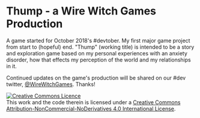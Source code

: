 # Thump - a Wire Witch Games Production
A game started for October 2018's #devtober. My first major game project from start to (hopeful) end. "Thump" (working title) is intended to be a story and exploration game based on my personal experiences with an anxiety disorder, how that effects my perception of the world and my relationships in it.

Continued updates on the game's production will be shared on our #dev twitter, <a href="https://twitter.com/WireWitchGames"> @WireWitchGames</a>. Thanks!

<a rel="license" href="http://creativecommons.org/licenses/by-nc-nd/4.0/"><img alt="Creative Commons Licence" style="border-width:0" src="https://i.creativecommons.org/l/by-nc-nd/4.0/88x31.png" /></a><br />This work and the code therein is licensed under a <a rel="license" href="http://creativecommons.org/licenses/by-nc-nd/4.0/">Creative Commons Attribution-NonCommercial-NoDerivatives 4.0 International License</a>.
